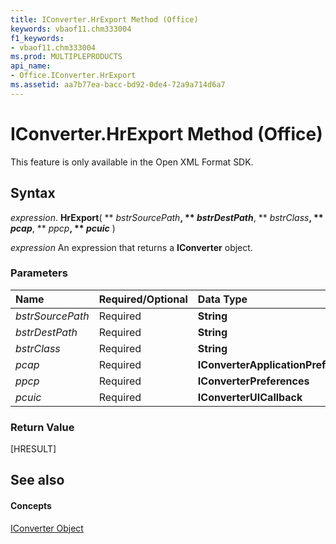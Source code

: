 ```yaml
---
title: IConverter.HrExport Method (Office)
keywords: vbaof11.chm333004
f1_keywords:
- vbaof11.chm333004
ms.prod: MULTIPLEPRODUCTS
api_name:
- Office.IConverter.HrExport
ms.assetid: aa7b77ea-bacc-bd92-0de4-72a9a714d6a7
---
```



# IConverter.HrExport Method (Office)

This feature is only available in the Open XML Format SDK.


## Syntax

 _expression_. **HrExport**( ** _bstrSourcePath_**, ** _bstrDestPath_**, ** _bstrClass_**, ** _pcap_**, ** _ppcp_**, ** _pcuic_** )

 _expression_ An expression that returns a **IConverter** object.


### Parameters



|**Name**|**Required/Optional**|**Data Type**|**Description**|
|:-----|:-----|:-----|:-----|
| _bstrSourcePath_|Required|**String**||
| _bstrDestPath_|Required|**String**||
| _bstrClass_|Required|**String**||
| _pcap_|Required|**IConverterApplicationPreferences**||
| _ppcp_|Required|**IConverterPreferences**||
| _pcuic_|Required|**IConverterUICallback**||

### Return Value

[HRESULT]


## See also


#### Concepts


[IConverter Object](iconverter-object-office.md)

